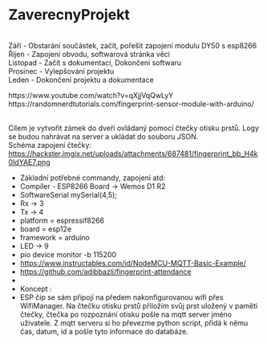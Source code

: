 # ZaverecnyProjekt
<br>Září - Obstarání součástek, začít, pořešit zapojení modulu DY50 s esp8266
<br>Říjen - Zapojení obvodu, softwarová stránka věci
<br>Listopad - Začít s dokumentací, Dokončení softwaru
<br>Prosinec - Vylepšování projektu
<br>Leden - Dokončení projektu a dokumentace
<link>https://www.youtube.com/watch?v=qXjjVqQwLyY</link>
<br> https://randomnerdtutorials.com/fingerprint-sensor-module-with-arduino/

<br> Cílem je vytvořit zámek do dveří ovládaný pomocí čtečky otisku prstů. Logy se budou nahrávat na server a ukládat do souboru JSON.
<br>Schéma zapojení čtečky: https://hackster.imgix.net/uploads/attachments/687481/fingerprint_bb_H4k0IdYAE7.png

- Základní potřebné commandy, zapojení atd:
- Compiler - ESP8266 Board -> Wemos D1 R2
- SoftwareSerial mySerial(4,5);
- Rx -> 3
- Tx -> 4
- platform = espressif8266
- board = esp12e
- framework = arduino
- LED -> 9
- pio device monitor -b 115200
- https://www.instructables.com/id/NodeMCU-MQTT-Basic-Example/
- https://github.com/adibbazli/fingerprint-attendance
- 
- Koncept :
- ESP čip se sám připojí na předem nakonfigurovanou wifi přes WifiManager. Na čtečku otisku prstů přiložím svůj prst uložený v paměti čtečky, čtečka po rozpoznání otisku pošle na mqtt server jméno uživatele. Z mqtt serveru si ho převezme python script, přidá k němu čas, datum, id a pošle tyto informace do databáze.
